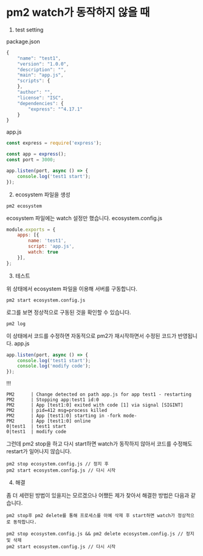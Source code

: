 # pm2 watch가 동작하지 않을 때


1. test setting

package.json
```javascript
{
    "name": "test1",
    "version": "1.0.0",
    "description": "",
    "main": "app.js",
    "scripts": {
    },
    "author": "",
    "license": "ISC",
    "dependencies": {
        "express": "^4.17.1"
    }
}
```

app.js
```javascript
const express = require('express');

const app = express();
const port = 3000;

app.listen(port, async () => {
    console.log('test1 start');
});
```

2. ecosystem 파일을 생성

```
pm2 ecosystem
```

ecosystem 파일에는 watch 설정만 했습니다.
ecosystem.config.js
```javascript
module.exports = {
    apps: [{
        name: 'test1',
        script: 'app.js',
        watch: true
    }],
};
```

3. 테스트

위 상태에서 ecosystem 파일을 이용해 서버를 구동합니다.
```
pm2 start ecosystem.config.js
```

로그를 보면 정상적으로 구동된 것을 확인할 수 있습니다.
```
pm2 log
```

이 상태에서 코드를 수정하면 자동적으로 pm2가 재시작하면서 수정된 코드가 반영됩니다.
app.js
```javascript
app.listen(port, async () => {
    console.log('test1 start');
    console.log('modify code');
});
```

!!!
```
PM2      | Change detected on path app.js for app test1 - restarting
PM2      | Stopping app:test1 id:0
PM2      | App [test1:0] exited with code [1] via signal [SIGINT]
PM2      | pid=412 msg=process killed
PM2      | App [test1:0] starting in -fork mode-
PM2      | App [test1:0] online
0|test1  | test1 start
0|test1  | modify code
```

그런데 pm2 stop을 하고 다시 start하면 watch가 동작하지 않아서 코드를 수정해도 restart가 일어나지 않습니다.

```
pm2 stop ecosystem.config.js // 정지 후
pm2 start ecosystem.config.js // 다시 시작
```

4. 해결

좀 더 세련된 방법이 있을지는 모르겠으나 어쨌든 제가 찾아서 해결한 방법은 다음과 같습니다.
```
pm2 stop후 pm2 delete를 통해 프로세스를 아예 삭제 후 start하면 watch가 정상적으로 동작합니다.
```

```
pm2 stop ecosystem.config.js && pm2 delete ecosystem.config.js // 정지 및 삭제
pm2 start ecosystem.config.js // 다시 시작
```









